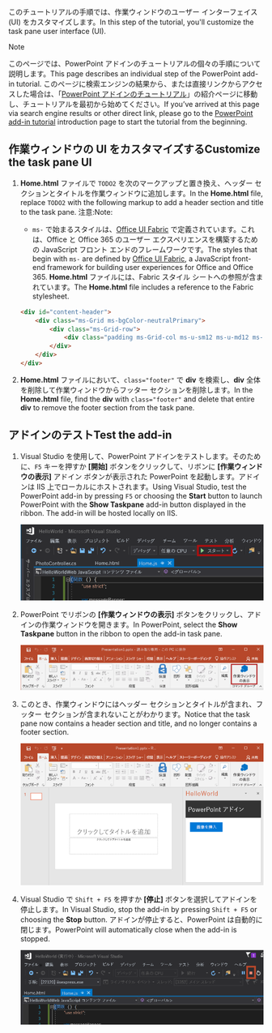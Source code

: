 <span data-ttu-id="19280-101">このチュートリアルの手順では、作業ウィンドウのユーザー インターフェイス (UI) をカスタマイズします。</span><span class="sxs-lookup"><span data-stu-id="19280-101">In this step of the tutorial, you'll customize the task pane user interface (UI).</span></span>

> [!NOTE]
> <span data-ttu-id="19280-102">このページでは、PowerPoint アドインのチュートリアルの個々の手順について説明します。</span><span class="sxs-lookup"><span data-stu-id="19280-102">This page describes an individual step of the PowerPoint add-in tutorial.</span></span> <span data-ttu-id="19280-103">このページに検索エンジンの結果から、または直接リンクからアクセスした場合は、「[PowerPoint アドインのチュートリアル](../tutorials/powerpoint-tutorial.yml)」の紹介ページに移動し、チュートリアルを最初から始めてください。</span><span class="sxs-lookup"><span data-stu-id="19280-103">If you’ve arrived at this page via search engine results or other direct link, please go to the [PowerPoint add-in tutorial](../tutorials/powerpoint-tutorial.yml) introduction page to start the tutorial from the beginning.</span></span>

## <a name="customize-the-task-pane-ui"></a><span data-ttu-id="19280-104">作業ウィンドウの UI をカスタマイズする</span><span class="sxs-lookup"><span data-stu-id="19280-104">Customize the task pane UI</span></span> 

1. <span data-ttu-id="19280-105">**Home.html** ファイルで `TODO2` を次のマークアップと置き換え、ヘッダー セクションとタイトルを作業ウィンドウに追加します。</span><span class="sxs-lookup"><span data-stu-id="19280-105">In the **Home.html** file, replace `TODO2` with the following markup to add a header section and title to the task pane.</span></span> <span data-ttu-id="19280-106">注意:</span><span class="sxs-lookup"><span data-stu-id="19280-106">Note:</span></span>

    - <span data-ttu-id="19280-107">`ms-` で始まるスタイルは、[Office UI Fabric](../design/office-ui-fabric.md) で定義されています。これは、Office と Office 365 のユーザー エクスペリエンスを構築するための JavaScript フロント エンドのフレームワークです。</span><span class="sxs-lookup"><span data-stu-id="19280-107">The styles that begin with `ms-` are defined by [Office UI Fabric](../design/office-ui-fabric.md), a JavaScript front-end framework for building user experiences for Office and Office 365.</span></span> <span data-ttu-id="19280-108">**Home.html** ファイルには、Fabric スタイル シートへの参照が含まれています。</span><span class="sxs-lookup"><span data-stu-id="19280-108">The **Home.html** file includes a reference to the Fabric stylesheet.</span></span>

    ```html
    <div id="content-header">
        <div class="ms-Grid ms-bgColor-neutralPrimary">
            <div class="ms-Grid-row">
                <div class="padding ms-Grid-col ms-u-sm12 ms-u-md12 ms-u-lg12"> <div class="ms-font-xl ms-fontColor-white ms-fontWeight-semibold">My PowerPoint add-in</div></div>
            </div>
        </div>
    </div>
    ```

2. <span data-ttu-id="19280-109">**Home.html** ファイルにおいて、`class="footer"` で **div** を検索し、**div** 全体を削除して作業ウィンドウからフッター セクションを削除します。</span><span class="sxs-lookup"><span data-stu-id="19280-109">In the **Home.html** file, find the **div** with `class="footer"` and delete that entire **div** to remove the footer section from the task pane.</span></span>

## <a name="test-the-add-in"></a><span data-ttu-id="19280-110">アドインのテスト</span><span class="sxs-lookup"><span data-stu-id="19280-110">Test the add-in</span></span>

1. <span data-ttu-id="19280-p104">Visual Studio を使用して、PowerPoint アドインをテストします。そのために、`F5` キーを押すか **[開始]** ボタンをクリックして、リボンに **[作業ウィンドウの表示]** アドイン ボタンが表示された PowerPoint を起動します。アドインは IIS 上でローカルにホストされます。</span><span class="sxs-lookup"><span data-stu-id="19280-p104">Using Visual Studio, test the PowerPoint add-in by pressing `F5` or choosing the **Start** button to launch PowerPoint with the **Show Taskpane** add-in button displayed in the ribbon. The add-in will be hosted locally on IIS.</span></span>

    ![[開始] ボタンが強調表示されている Visual Studio のスクリーンショット](../images/powerpoint-tutorial-start.png)

2. <span data-ttu-id="19280-114">PowerPoint でリボンの **[作業ウィンドウの表示]** ボタンをクリックし、アドインの作業ウィンドウを開きます。</span><span class="sxs-lookup"><span data-stu-id="19280-114">In PowerPoint, select the **Show Taskpane** button in the ribbon to open the add-in task pane.</span></span>

    ![[ホーム] リボンで [作業ウィンドウの表示] ボタンが強調表示されている Visual Studio のスクリーンショット](../images/powerpoint-tutorial-show-taskpane-button.png)

3. <span data-ttu-id="19280-116">このとき、作業ウィンドウにはヘッダー セクションとタイトルが含まれ、フッター セクションが含まれないことがわかります。</span><span class="sxs-lookup"><span data-stu-id="19280-116">Notice that the task pane now contains a header section and title, and no longer contains a footer section.</span></span>

    ![[イメージの挿入] ボタンが強調表示されている PowerPoint アドインのスクリーンショット](../images/powerpoint-tutorial-new-task-pane-ui.png)

4. <span data-ttu-id="19280-118">Visual Studio で `Shift + F5` を押すか **[停止]** ボタンを選択してアドインを停止します。</span><span class="sxs-lookup"><span data-stu-id="19280-118">In Visual Studio, stop the add-in by pressing `Shift + F5` or choosing the **Stop** button.</span></span> <span data-ttu-id="19280-119">アドインが停止すると、PowerPoint は自動的に閉じます。</span><span class="sxs-lookup"><span data-stu-id="19280-119">PowerPoint will automatically close when the add-in is stopped.</span></span>

    ![[停止] ボタンが強調表示されている Visual Studio のスクリーンショット](../images/powerpoint-tutorial-stop.png)

